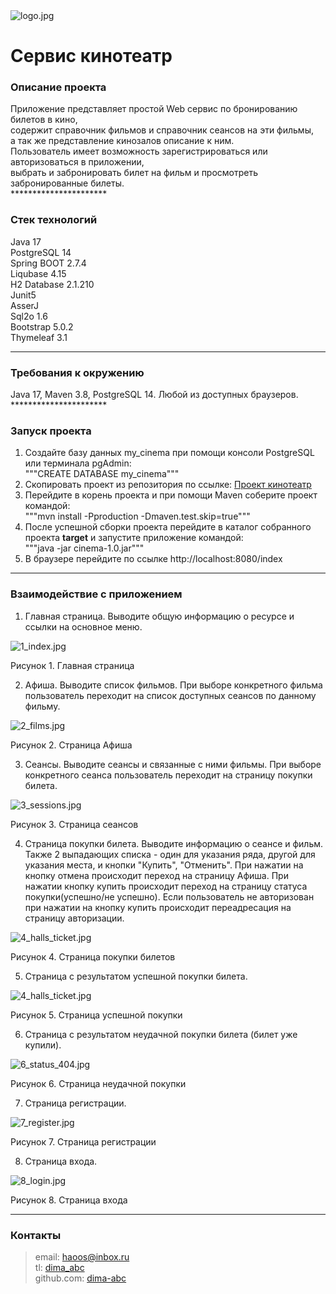 <img alt="logo.jpg" src="img/logo.jpg" title="Cinema Monitor"/>

<h1>Сервис кинотеатр</h1>

<h3>Описание проекта</h3>
Приложение представляет простой Web сервис по бронированию билетов в кино, <br>
содержит справочник фильмов и справочник сеансов на эти фильмы, <br>
а так же представление кинозалов описание к ним. <br>
Пользователь имеет возможность зарегистрироваться или авторизоваться в приложении, <br>
выбрать и забронировать билет на фильм и просмотреть забронированные билеты. <br>
**********************
<h3>Стек технологий</h3>
Java 17 <br>
PostgreSQL 14 <br>
Spring BOOT 2.7.4 <br>
Liqubase 4.15 <br>
H2 Database 2.1.210 <br>
Junit5 <br>
AsserJ <br>
Sql2o 1.6 <br>
Bootstrap 5.0.2 <br>
Thymeleaf 3.1 <br>

**********************
<h3>Требования к окружению</h3>
Java 17, Maven 3.8, PostgreSQL 14. Любой из доступных браузеров.
**********************
<h3>Запуск проекта</h3>

1. Создайте базу данных my_cinema при помощи консоли PostgreSQL или терминала pgAdmin:<br>
   """CREATE DATABASE my_cinema"""
2. Скопировать проект из репозитория по ссылке:
   [Проект кинотеатр](https://github.com/dima-abc/job4j_cinema.git)<br>
3. Перейдите в корень проекта и при помощи Maven соберите проект командой:<br>
   """mvn install -Pproduction -Dmaven.test.skip=true"""
4. После успешной сборки проекта перейдите в каталог собранного проекта <b>target</b> и запустите приложение
   командой:<br>
   """java -jar cinema-1.0.jar"""
5. В браузере перейдите по ссылке http://localhost:8080/index

**********************

<h3>Взаимодействие с приложением</h3>

1. Главная страница. Выводите общую информацию о ресурсе и ссылки на основное меню. <br>

![1_index.jpg](img%2F1_index.jpg) <br>

Рисунок 1. Главная страница <br>

2. Афиша. Выводите список фильмов. При выборе конкретного фильма пользователь переходит на список доступных сеансов по
   данному фильму. <br>

![2_films.jpg](img%2F2_films.jpg) <br>

Рисунок 2. Страница Афиша <br>

3. Сеансы. Выводите сеансы и связанные с ними фильмы. При выборе конкретного сеанса пользователь переходит на страницу
   покупки билета. <br>

![3_sessions.jpg](img%2F3_sessions.jpg)  <br>

Рисунок 3. Страница сеансов <br>

4. Страница покупки билета. Выводите информацию о сеансе и фильм. Также 2 выпадающих списка - один для указания ряда,
   другой для указания места, и кнопки "Купить", "Отменить".
   При нажатии на кнопку отмена происходит переход на страницу Афиша. 
   При нажатии кнопку купить происходит переход на
   страницу статуса покупки(успешно/не успешно). 
   Если пользователь не авторизован при нажатии на кнопку купить происходит переадресация на страницу авторизации.<br>

![4_halls_ticket.jpg](img%2F4_halls_ticket.jpg) <br>

Рисунок 4. Страница покупки билетов <br>

5. Страница с результатом успешной покупки билета. <br>

![4_halls_ticket.jpg](img%2F4_halls_ticket.jpg) <br>

Рисунок 5. Страница успешной покупки <br>

6. Страница с результатом неудачной покупки билета (билет уже купили). <br>

![6_status_404.jpg](img%2F6_status_404.jpg) <br>

Рисунок 6. Страница неудачной покупки <br>

7. Страница регистрации. <br>

![7_register.jpg](img%2F7_register.jpg) <br>

Рисунок 7. Страница регистрации <br>

8. Страница входа. <br>

![8_login.jpg](img%2F8_login.jpg) <br>

Рисунок 8. Страница входа <br>

**********************

### Контакты

> email: [haoos@inbox.ru](mailto:haoos@inbox.ru) <br>
> tl: [dima_abc](https://t.me/dima_abc) <br>
> github.com: [dima-abc](https://github.com/dima-abc)
